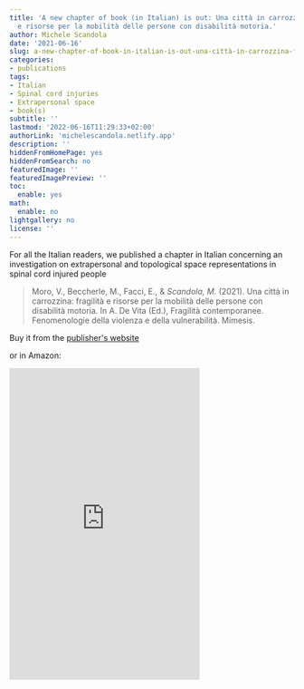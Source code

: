 ```yaml
---
title: 'A new chapter of book (in Italian) is out: Una città in carrozzina: fragilità
  e risorse per la mobilità delle persone con disabilità motoria.'
author: Michele Scandola
date: '2021-06-16'
slug: a-new-chapter-of-book-in-italian-is-out-una-città-in-carrozzina-fragilità-e-risorse-per-la-mobilità-delle-persone-con-disabilità-motoria
categories:
- publications
tags:
- Italian
- Spinal cord injuries
- Extrapersonal space
- book(s)
subtitle: ''
lastmod: '2022-06-16T11:29:33+02:00'
authorLink: 'michelescandola.netlify.app'
description: ''
hiddenFromHomePage: yes
hiddenFromSearch: no
featuredImage: ''
featuredImagePreview: ''
toc:
  enable: yes
math:
  enable: no
lightgallery: no
license: ''
---
```


For all the Italian readers, we published a chapter in Italian concerning
an investigation on extrapersonal and topological space representations
in spinal cord injured people

> Moro, V., Beccherle, M., Facci, E., & *Scandola, M.* (2021). Una città in carrozzina: fragilità e risorse per la mobilità delle persone con disabilità motoria. In A. De Vita (Ed.), Fragilità contemporanee. Fenomenologie della violenza e della vulnerabilità. Mimesis.

<!--more-->

Buy it from the [publisher's website](https://www.mimesisedizioni.it/libro/9788857576565)

or in Amazon:

<iframe type="text/html" sandbox="allow-scripts allow-same-origin allow-popups" width="336" height="550" frameborder="0" allowfullscreen style="max-width:100%" src="https://leggi.amazon.it/kp/card?asin=B09RQWXRHB&preview=inline&linkCode=kpe&ref_=cm_sw_r_kb_dp_BMC2SBP4B48AD9J6VF01" ></iframe>
